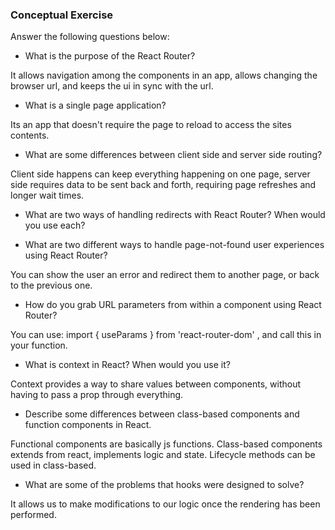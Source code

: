 ### Conceptual Exercise

Answer the following questions below:

- What is the purpose of the React Router?

It allows navigation among the components in an app, allows changing the browser url, and keeps the ui in sync with the url.

- What is a single page application?

Its an app that doesn't require the page to reload to access the sites contents. 

- What are some differences between client side and server side routing?

Client side happens can keep everything happening on one page, server side requires data to be sent back and forth, requiring page refreshes and longer wait times.

- What are two ways of handling redirects with React Router? When would you use each?



- What are two different ways to handle page-not-found user experiences using React Router? 

You can show the user an error and redirect them to another page, or back to the previous one.

- How do you grab URL parameters from within a component using React Router?

You can use: import { useParams } from 'react-router-dom' , and call this in your function.

- What is context in React? When would you use it?

Context provides a way to share values between components, without having to pass a prop through everything.

- Describe some differences between class-based components and function
  components in React.

Functional components are basically js functions. Class-based components extends from react, implements logic and state. Lifecycle methods can be used in class-based.

- What are some of the problems that hooks were designed to solve?

It allows us to make modifications to our logic once the rendering has been performed.